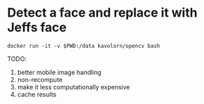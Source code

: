 # Detect a face and replace it with Jeffs face


```
docker run -it -v $PWD:/data kavolorn/opencv bash
```
TODO:
1) better mobile image handling
2) non-recompute
3) make it less computationally expensive
4) cache results
